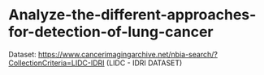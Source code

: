 # Analyze-the-different-approaches-for-detection-of-lung-cancer

Dataset: https://www.cancerimagingarchive.net/nbia-search/?CollectionCriteria=LIDC-IDRI (LIDC - IDRI DATASET)
